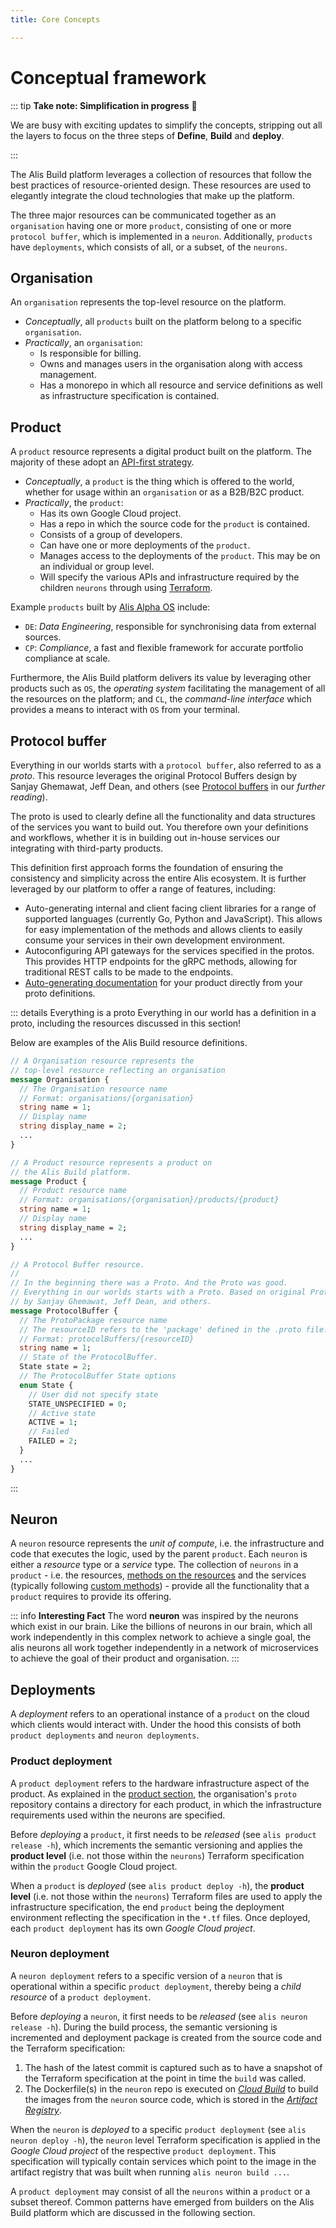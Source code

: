 ```yaml
---
title: Core Concepts

---
```


# Conceptual framework

::: tip **Take note: Simplification in progress** 🚀

We are busy with exciting updates to simplify the concepts, stripping out all the layers to focus on
the three steps of **Define**, **Build** and **deploy**.

:::

The Alis Build platform leverages a collection of resources that follow the best practices of resource-oriented design.
These resources are used to elegantly integrate the cloud technologies that make up the platform.

The three major resources can be communicated together as an `organisation` having one or more `product`,
consisting of one or more `protocol buffer`, which is implemented in a `neuron`. Additionally, `products` have `deployments`, which consists of all, or a subset, of the
`neurons`.

## Organisation

An `organisation` represents the top-level resource on the platform.

- _Conceptually_, all `products` built on the platform belong to a specific `organisation`.
- _Practically_, an `organisation`:
	- Is responsible for billing.
	- Owns and manages users in the organisation along with access management.
	- Has a monorepo in which all resource and service definitions as well as infrastructure specification is contained.

## Product

A `product` resource represents a digital product built on the platform. The majority of these adopt an [API-first strategy](https://swagger.io/resources/articles/adopting-an-api-first-approach/).

- _Conceptually_, a `product` is the thing which is offered to the world, whether for usage within an `organisation` or
  as a B2B/B2C product.
- _Practically_, the `product`:
	- Has its own Google Cloud project.
	- Has a repo in which the source code for the `product` is contained.
	- Consists of a group of developers.
	- Can have one or more deployments of the `product`.
	- Manages access to the deployments of the `product`. This may be on an individual or group level.
	- Will specify the various APIs and infrastructure required by the children `neurons` through using [Terraform](https://www.terraform.io/docs).

Example `products` built by [Alis Alpha OS](https://alpha.alisx.com/products) include:
- `DE`: _Data Engineering_, responsible for synchronising data from external sources.
- `CP`: _Compliance_, a fast and flexible framework for accurate portfolio compliance at scale.

Furthermore, the Alis Build platform delivers its value by leveraging other products
such as `OS`, the _operating system_ facilitating the management of all the resources on the platform; and `CL`, the
_command-line interface_ which provides a means to interact with `OS` from your terminal.

## Protocol buffer

Everything in our worlds starts with a `protocol buffer`, also referred to as a _proto_. This resource leverages the original
Protocol Buffers design by Sanjay Ghemawat, Jeff Dean, and others (see [Protocol buffers](/guides/references/core-technologies#protocol-buffers) in our _further reading_).

The proto is used to clearly define all the functionality and data structures of the services you want to build out. You therefore
own your definitions and workflows, whether it is in building out in-house services our integrating with third-party products.

This definition first approach forms the foundation of ensuring the consistency and simplicity across the entire Alis ecosystem.
It is further leveraged by our platform to offer a range of features, including:
- Auto-generating internal and client facing client libraries for a range of supported languages (currently Go, Python and JavaScript). This allows for easy implementation of the methods and allows clients to easily consume your services in their own development environment.
- Autoconfiguring API gateways for the services specified in the protos. This provides HTTP endpoints for the gRPC methods, allowing for traditional REST calls to be made to the endpoints.
- [Auto-generating documentation](../how-to-guides/auto-generated-docs) for your product directly from your proto definitions.

::: details Everything is a proto
Everything in our world has a definition in a proto, including the resources discussed in this section!

Below are examples of the Alis Build resource definitions.

```protobuf
// A Organisation resource represents the
// top-level resource reflecting an organisation
message Organisation {
  // The Organisation resource name
  // Format: organisations/{organisation}
  string name = 1;
  // Display name
  string display_name = 2;
  ...
}

// A Product resource represents a product on
// the Alis Build platform.
message Product {
  // Product resource name
  // Format: organisations/{organisation}/products/{product}
  string name = 1;
  // Display name
  string display_name = 2;
  ...
}

// A Protocol Buffer resource.
//
// In the beginning there was a Proto. And the Proto was good.
// Everything in our worlds starts with a Proto. Based on original Protocol Buffers design
// by Sanjay Ghemawat, Jeff Dean, and others.
message ProtocolBuffer {
  // The ProtoPackage resource name
  // The resourceID refers to the 'package' defined in the .proto file.
  // Format: protocolBuffers/{resourceID}
  string name = 1;
  // State of the ProtocolBuffer.
  State state = 2;
  // The ProtocolBuffer State options
  enum State {
    // User did not specify state
    STATE_UNSPECIFIED = 0;
    // Active state
    ACTIVE = 1;
    // Failed
    FAILED = 2;
  }
  ...
}
```
:::

## Neuron

A `neuron` resource represents the _unit of compute_, i.e. the infrastructure and code that executes the logic, used by the parent `product`. Each `neuron` is either a
_resource_ type or a _service_ type. The collection of `neurons` in a `product` - i.e. the resources,
<a href="https://cloud.google.com/apis/design/standard_methods#:~:text=This%20chapter%20defines%20the%20concept%20of%20standard%20methods%2C%20which%20are%20List%2C%20Get%2C%20Create%2C%20Update%2C%20and%20Delete" target="_blank">
methods on the resources</a> and the services (typically following <a href="https://cloud.google.com/apis/design/custom_methods" target="_blank">
custom methods</a>) - provide all the functionality that a `product` requires to provide its offering.

::: info **Interesting Fact**
The word **neuron** was inspired by the neurons which exist in our brain. Like the billions of neurons in our brain, which all work independently in this complex network to achieve a single goal,
the alis neurons all work together independently in a network of microservices to achieve the goal of their product and organisation.
:::

## Deployments

A _deployment_ refers to an operational instance of a `product` on the cloud which clients would interact with. Under the hood this consists of both
`product deployments` and `neuron deployments`.

### Product deployment

A `product deployment` refers to the hardware infrastructure aspect of the product. As explained in the
[product section](/guides/getting-started/conceptual-framework.html#product), the
organisation's `proto` repository contains a directory for each product, in which the infrastructure requirements used
within the neurons are specified.

Before _deploying_ a `product`, it first needs to be _released_ (see `alis product release -h`), which increments the
semantic versioning and applies the **product level** (i.e. not those within the `neurons`) Terraform specification
within the `product` Google Cloud project.

When a `product` is _deployed_ (see `alis product deploy -h`), the **product level** (i.e. not those within the `neurons`)
Terraform files are used to apply the infrastructure specification, the end `product` being the deployment environment
reflecting the specification in the `*.tf` files. Once deployed, each `product deployment` has its own _Google Cloud
project_.

### Neuron deployment

A `neuron deployment` refers to a specific version of a `neuron` that is operational within a specific `product deployment`,
thereby being a _child resource_ of a `product deployment`.

Before _deploying_ a `neuron`, it first needs to be _released_ (see `alis neuron release -h`). During the build process,
the semantic versioning is incremented and deployment package is created from the source code and the Terraform specification:
1. The hash of the latest commit is captured such as to have a snapshot of the Terraform specification at the
   point in time the `build` was called.
2. The Dockerfile(s) in the `neuron` repo is executed on _[Cloud Build](https://cloud.google.com/build)_ to build the
   images from the `neuron` source code, which is stored in the _[Artifact Registry](https://cloud.google.com/artifact-registry)_.

When the `neuron` is _deployed_ to a specific `product deployment` (see `alis neuron deploy -h`), the `neuron` level
Terraform specification is applied in the _Google Cloud project_ of the respective `product deployment`. This
specification will typically contain services which point to the image in the artifact registry that was built when
running `alis neuron build ...`.

A `product deployment` may consist of all the `neurons` within a `product` or a subset thereof. Common patterns
have emerged from builders on the Alis Build platform which are discussed in the following section.

[//]: # (## Common deployment patterns)

[//]: # ()
[//]: # (To demonstrate the three most typical deployment patterns, consider the example, depicted in the image, of a `product`)

[//]: # (consisting of three `neurons`.)

[//]: # ()
[//]: # (::: warning **We do apologise**)

[//]: # (We are busy updating our diagrams and have temporarily removed this image.)

[//]: # (:::)

[//]: # ()
[//]: # (### Pattern 1: Full product deployment)

[//]: # ()
[//]: # (The first pattern is where a `product` is deployed having all the `neurons`. This is typically used where a `product` provided)

[//]: # (to clients is required to have all the functionality across all the `neurons` and be independent of other `neuron)

[//]: # (deployments`.)

[//]: # ()
[//]: # (::: warning **We do apologise**)

[//]: # (We are busy updating our diagrams and have temporarily removed this image.)

[//]: # (:::)

[//]: # ()
[//]: # (### Pattern 2: Limited features product deployment)

[//]: # ()
[//]: # (The second pattern is where a `product` is deployed having a subset of `neurons`. This is typically used where a `product`)

[//]: # (may have a range of features that may individually be purchased by clients and therefore want to limit those available)

[//]: # (in a given `product deployment`.)

[//]: # ()
[//]: # (The image depicts an example where two clients have access to two different `product deployments`. The `product` having the)

[//]: # (core functionality as part of `Neuron 1` and additional features being available with the other `neurons`. In the first case,)

[//]: # (the client would have the functionality provided by the core `Neuron 1` and the extended functionality of `Neuron 2`.)

[//]: # (In the second case, the client would have the functionality provided by the core `Neuron 1` and the extended)

[//]: # (functionality of `Neuron 3`.)

[//]: # ()
[//]: # (::: warning **We do apologise**)

[//]: # (We are busy updating our diagrams and have temporarily removed this image.)

[//]: # (:::)